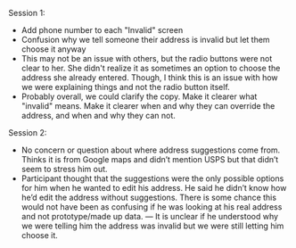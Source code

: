 Session 1:

- Add phone number to each "Invalid" screen
- Confusion why we tell someone their address is invalid but let them choose it anyway
- This may not be an issue with others, but the radio buttons were not clear to her. She didn't realize it as sometimes an option to choose the address she already entered. Though, I think this is an issue with how we were explaining things and not the radio button itself.
- Probably overall, we could clarify the copy. Make it clearer what "invalid" means. Make it clearer when and why they can override the address, and when and why they can not.

Session 2:

- No concern or question about where address suggestions come from. Thinks it is from Google maps and didn’t mention USPS but that didn’t seem to stress him out.
- Participant thought that the suggestions were the only possible options for him when he wanted to edit his address. He said he didn’t know how he’d edit the address without suggestions. There is some chance this would not have been as confusing if he was looking at his real address and not prototype/made up data.
— It is unclear if he understood why we were telling him the address was invalid but we were still letting him choose it.
